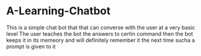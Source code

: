# A-Learning-Chatbot
This is a simple chat bot that that can converse with the user at a very basic level
The user teaches the bot the answers to certin command then the bot keeps it in its memeory and will definitely remember it the next time sucha a prompt is given to it
